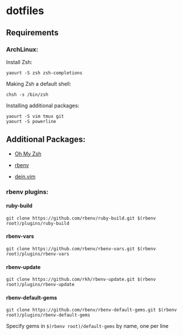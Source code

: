 # dotfiles

## Requirements

### ArchLinux:

Install Zsh:

```
yaourt -S zsh zsh-completions
```

Making Zsh a default shell:

```
chsh -s /bin/zsh
```


Installing additional packages:

```
yaourt -S vim tmux git
yaourt -S powerline
```

## Additional Packages:

* [Oh My Zsh](https://github.com/robbyrussell/oh-my-zsh)

* [rbenv](https://github.com/rbenv/rbenv)

* [dein.vim](https://github.com/Shougo/dein.vim)

### rbenv plugins:

#### ruby-build

```
git clone https://github.com/rbenv/ruby-build.git $(rbenv root)/plugins/ruby-build
```

#### rbenv-vars

```
git clone https://github.com/rbenv/rbenv-vars.git $(rbenv root)/plugins/rbenv-vars
```

#### rbenv-update

```
git clone https://github.com/rkh/rbenv-update.git $(rbenv root)/plugins/rbenv-update
```

#### rbenv-default-gems

```
git clone https://github.com/rbenv/rbenv-default-gems.git $(rbenv root)/plugins/rbenv-default-gems
```

Specify gems in `$(rbenv root)/default-gems` by name, one per line
